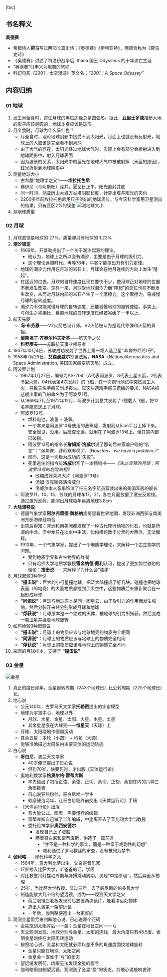 [toc]

## 书名释义

**奥德赛**

- 希腊诗人**荷马**写过两部长篇史诗：《奥德赛》《伊利亚特》，两部合称为《荷马史诗》
- 《奥德赛》讲述了特洛伊战争后 Ithaca 国王 Odysseus 的十年流亡生涯
- “奥德赛”引申义为艰苦的旅程
- 科幻电影《2001：太空漫游》英文名：*“2001：A Space Odyssey”*

## 内容归纳

### 01 地球

1. 发生月全食时，遮住月球的黑斑边缘总是圆弧形。据此，**亚里士多德**推断大地的影子应该是圆的，地球本身应该是球形。
1. 月全食时，月球为什么呈红色？
    - 月全食时，理论地球阴影中接受不到太阳光，月面上也就没有反射光，地球上的人应该是完全看不到月球
    - 由于大气的存在，太阳光经过地球大气时，实际上会有部分会折射进入到地球阴影中，射入月球表面
    - 因为波长的关系，太阳光中的蓝光在地球大气中被散射掉（天蓝的原因），红光折射到地球阴影中
1. 测量地球大小
    - 古希腊“地理学之父”——**埃拉托色尼**
    - 赛伊尼（今阿斯旺）深井，夏至日正午，阳光直射井底
    - 同一时间，测亚历山大城方尖塔阴影长度，计算出塔与阳光的夹角
    - 2200多年前埃拉托色尼用尺子测出的地球周长，与今天科学家用卫星测出的结果，只有区区2%的误差
    ![测地球大小](https://res.weread.qq.com/wrepub/epub_26793464_10)
1. 测地球质量

### 02 月球

1. 月球直径是地球的 27%，质量却只有地球的 1.23%
1. **潮汐锁定**
    - 1609年，开普勒提出了一个关于潮汐起源的理论。
        + 他认为，地球上之所以会有潮汐，主要是由于月球的吸引力。
        + 这个理论远超时代。再等78年，牛顿才能提出万有引力定律。
    - 地球的潮汐力作用在月球的岩石上，月球会在地月连线的方向上发生“隆起”。
    - 在遥远的过去，月球的自转速度比现在要快不少，使月球正对地球的位置不断发生改变。这样一来，月球受地球潮汐力而“隆起”的部位也在不断发生改变，从而对月球内部的岩石产生了一个摩擦力。这个摩擦力，将减慢月球的自转速度。
    - 潮汐力不仅能减慢月球的自转速度，还能减慢地球的自转速度。事实上，与创生之初相比，目前地球的自转速度已经被减缓了一半以上。
1. 航天先驱
    - **冯·布劳恩**——V2火箭总设计师。V2火箭被认为是现代导弹和火箭的鼻祖。
    - **康斯坦丁·齐奥尔科夫斯基**——航天学之父
    - **科罗廖夫**——苏联航天事业领导者
1. 1957年10月4日，苏联成功发射了世界上第一颗人造卫星"*斯普特尼克1号*"。
1. 1958年7月29日，**艾森豪威尔**签署法案，**NASA**（NationalAeronautics and Space Administration, 美国国家航空航天局）成立。
1. 阿波罗计划
    - 1967年1月27日，编号为AS-204（A代表阿波罗，S代表土星火箭，2代表IB型火箭，04代表第4次发射）的飞船，在一次例行测试中突然发生大火，导致三名宇航员当场丧生。应这些遇难宇航员遗孀的要求，NASA把这艘出事的飞船命名为了阿波罗1号。
    - 从1969年7月至1972年12月，阿波罗计划总共发射了7艘载人飞船，把12名宇航员送上了月球。
    - 阿波罗13号。
        + 燃料电池，液氢 + 液氧。
        + 一个本来是阿波罗10号使用的液氧罐，发射前从5cm平台上掉下来。安全起见，没用。后检查无误，就用在了阿波罗13号上。但其实内部已破损。
        + 阿波罗13号的指令长**詹姆斯·洛威尔**说了那句后来家喻户晓的“名言”：*“休斯敦，我们有麻烦了。（Houston， we have a problem.）”*
        + 然而，这是一次极为成功的“失败”。
        + 死里逃生的指令长**洛威尔**写了一本畅销书——*《失之交臂的月球：阿波罗13号的危险旅程》*
            - 改编成好莱坞大片《阿波罗13号》
            - 汤姆·汉克斯饰演洛威尔
            - 洛威尔本人客串饰演了把三名宇航员营救出来的美国军舰的舰长
    - 阿波罗11，14，15，苏联的月球车17，21，各在月面放置了激光反射镜。通过激光反射，能测出月球每年远离地球3.8cm
1. **大陆漂移说**
    - 德国气象学家**阿尔弗雷德·魏格纳**病房里看世界地图，发现非洲西部与南美洲东部海岸线吻合
    - 出院后得知：非洲和南美洲都发现了一种古代爬行动物的化石，也就是所谓的中龙。但中龙只在淡水中生活，如何横跨数千公里的大西洋，无法解释。
    - 1912年，一个气象学家，提出了一个地质学理论，来解释一个古生物学的问题。
        + 受到地质学界和古生物界的群嘲
        + 只有哈佛大学地质学教授**雷金纳德·戴利**认可，提出了更加惊世骇俗的理论：**撞击说**——来解释了为什么会“漂移”
1. 月球起源3种学说
    - **“撞击说”**：巨大的小行星撞地球，把泛大陆撞成了好几块。碰撞也把地球表面（即地壳）的大量物质都撞到了太空中，这些物质后来重新聚合在一起形成月球
    - **“同源说”**：月球与地球原本是同一团星云，由于受引力的作用而发生塌缩，然后分裂开来并分别形成月球和地球
    - **“俘获说”**：月球原本是一个路过的天体，被地球的引力所捕获，然后变成一颗卫星并绕着地球旋转
1. 如何检验3种起源说
    - **“撞击说”**：月球上的物质应该与地球地壳的物质完全相同
    - **“同源说”**：月球上的物质应该与地球上的物质完全相同
    - **“俘获说”**：月球上的物质应该与地球上的物质完全不同
1. 采回的月球样本，支持了 **“撞击说”**

### 03 金星

![金星](https://res.weread.qq.com/wrepub/epub_26793464_40)

1. 真正的度日如年，金星自转周期（243个地球日）比公转周期（225个地球日）长。
1. 地心说
    - 公元140年，古罗马天文学家**托勒密**提出的宇宙模型
    - 地球为宇宙中心，地球以外：
        + 月球、水星、金星、太阳、火星、木星、土星
        + 其余星星嵌在大球壳——**恒星天**（天球）上
    - 月球、太阳绕地作圆周运动
    - 其余五星：本轮（小圆） + 均轮（大圆）
    - 能够准确描述太阳系内主要天体的运动轨迹
1. 白心说
    - **哥白尼**，波兰天文学家
        + 40岁便已提出了日心说
        + 但到70岁，快要死时，才出版《天体运行论》
    - 奥地利数学家**格奥尔格·雷蒂库斯**
        + 率先给出了包括正弦、余弦、正切、余切、正割、余割在内的六种三角函数表
        + 日心说狂热粉丝，哥白尼唯一学生
        + 软磨硬泡两年，让哥白尼临终前交出《天体运行论》手稿
    - 《天体运行论》出版
        + 有大量公式、图表，需要懂行的编辑
        + 雷蒂库斯自己做了半年编辑，中途离开去了茉比锡大学当教授
        + 委托给神学家**奥西安德尔**
            - 发现自己上了贼船
            - 瞒着哥白尼和雷蒂库斯，伪造了一篇前言
                + “并不是一种科学的事实，而是一种富于戏剧性的幻想”
                + 顺利通过了罗马教廷的审查，没有被列为禁书
1. **伽利略**——现代科学之父
    - 1564年，意大利比萨出生，父亲是音乐家
    - 17岁考入比萨大学，听爸爸的话，学医
    - 对比教堂吊灯摆动周期与脉搏跳动周期，发现“单摆原理”，然后弃医从物理
    - 25岁，当比萨大学教授。又过三年，去了威尼斯的帕多瓦大学
    - 制造能放大几十倍的望远镜，成为——观测天文学之父
        + 荷兰眼镜店老板发现前后放置两块镜片，能看清远处物体
        + 造出人类第一架望远镜
        + 一年后，伽利略便造出一台更好的
1. 观测金星盈亏来判断地心说、日心说哪个正确
    - 金星跑到太阳背后——盈；金星在地日之间——亏
    - 天文观测发现，地球分别与金星、太阳的连线，最大角度只有48.5度。表明金星始终在太阳周转运动
    - 按照地心说，金星和太阳就必须以差不多的角速度围绕地球旋转
        + 金星只能在地球、太阳之间
        + 金星会一直处于“亏”的状态
    - 望远镜发明前，肉眼无法发现金星的盈亏
    - 伽利略用自制望远镜，观测到了金星“盈”的状态，为地心说敲响丧钟